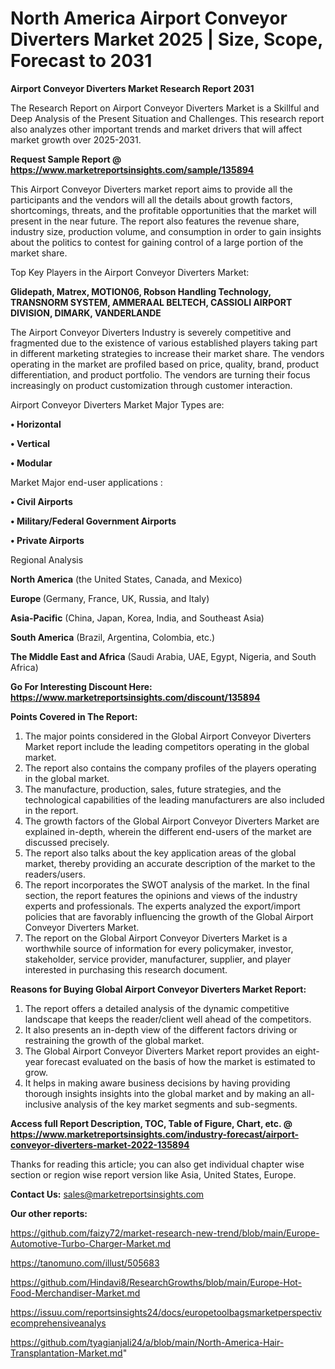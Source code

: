  # North America Airport Conveyor Diverters Market 2025 | Size, Scope, Forecast to 2031

<strong>Airport Conveyor Diverters Market Research Report 2031</strong>

The Research Report on Airport Conveyor Diverters Market is a Skillful and Deep Analysis of the Present Situation and Challenges. This research report also analyzes other important trends and market drivers that will affect market growth over 2025-2031.

<strong>Request Sample Report @ <a href=https://www.marketreportsinsights.com/sample/135894>https://www.marketreportsinsights.com/sample/135894</a></strong>

This Airport Conveyor Diverters market report aims to provide all the participants and the vendors will all the details about growth factors, shortcomings, threats, and the profitable opportunities that the market will present in the near future. The report also features the revenue share, industry size, production volume, and consumption in order to gain insights about the politics to contest for gaining control of a large portion of the market share.

Top Key Players in the Airport Conveyor Diverters Market:

<strong>Glidepath, Matrex, MOTION06, Robson Handling Technology, TRANSNORM SYSTEM, AMMERAAL BELTECH, CASSIOLI AIRPORT DIVISION, DIMARK, VANDERLANDE</strong>

The Airport Conveyor Diverters Industry is severely competitive and fragmented due to the existence of various established players taking part in different marketing strategies to increase their market share. The vendors operating in the market are profiled based on price, quality, brand, product differentiation, and product portfolio. The vendors are turning their focus increasingly on product customization through customer interaction.

Airport Conveyor Diverters Market Major Types are:

<strong>• Horizontal

• Vertical

• Modular</strong>

Market Major end-user applications :

<strong>• Civil Airports

• Military/Federal Government Airports

• Private Airports</strong>

Regional Analysis

</u><strong><b>North America</b></strong> (the United States, Canada, and Mexico)

<strong><b>Europe </b></strong>(Germany, France, UK, Russia, and Italy)

<strong><b>Asia-Pacific</b></strong> (China, Japan, Korea, India, and Southeast Asia)

<strong><b>South America</b></strong> (Brazil, Argentina, Colombia, etc.)

<strong><b>The Middle East and Africa</b></strong> (Saudi Arabia, UAE, Egypt, Nigeria, and South Africa)

<strong>Go For Interesting Discount Here: <a href=https://www.marketreportsinsights.com/discount/135894>https://www.marketreportsinsights.com/discount/135894</a></strong>

<strong>Points Covered in The Report:</strong>
<ol>
  <li>The major points considered in the Global Airport Conveyor Diverters Market report include the leading competitors operating in the global market.</li>
  <li>The report also contains the company profiles of the players operating in the global market.</li>
  <li>The manufacture, production, sales, future strategies, and the technological capabilities of the leading manufacturers are also included in the report.</li>
  <li>The growth factors of the Global Airport Conveyor Diverters Market are explained in-depth, wherein the different end-users of the market are discussed precisely.</li>
  <li>The report also talks about the key application areas of the global market, thereby providing an accurate description of the market to the readers/users.</li>
  <li>The report incorporates the SWOT analysis of the market. In the final section, the report features the opinions and views of the industry experts and professionals. The experts analyzed the export/import policies that are favorably influencing the growth of the Global Airport Conveyor Diverters Market.</li>
  <li>The report on the Global Airport Conveyor Diverters Market is a worthwhile source of information for every policymaker, investor, stakeholder, service provider, manufacturer, supplier, and player interested in purchasing this research document.</li>
</ol>
<strong>Reasons for Buying Global Airport Conveyor Diverters Market Report:</strong>

<ol>
  <li>The report offers a detailed analysis of the dynamic competitive landscape that keeps the reader/client well ahead of the competitors.</li>
  <li>It also presents an in-depth view of the different factors driving or restraining the growth of the global market.</li>
  <li>The Global Airport Conveyor Diverters Market report provides an eight-year forecast evaluated on the basis of how the market is estimated to grow.</li>
  <li>It helps in making aware business decisions by having providing thorough insights insights into the global market and by making an all-inclusive analysis of the key market segments and sub-segments.</li>
</ol>
<strong>Access full Report Description, TOC, Table of Figure, Chart, etc. @ <a href=https://www.marketreportsinsights.com/industry-forecast/airport-conveyor-diverters-market-2022-135894>https://www.marketreportsinsights.com/industry-forecast/airport-conveyor-diverters-market-2022-135894</a></strong>


Thanks for reading this article; you can also get individual chapter wise section or region wise report version like Asia, United States, Europe.

<strong>Contact Us:</strong>
sales@marketreportsinsights.com

<strong>Our other reports:</strong>

<a href=https://github.com/faizy72/market-research-new-trend/blob/main/Europe-Automotive-Turbo-Charger-Market.md>https://github.com/faizy72/market-research-new-trend/blob/main/Europe-Automotive-Turbo-Charger-Market.md</a>

<a href=https://tanomuno.com/illust/505683>https://tanomuno.com/illust/505683</a>

<a href=https://github.com/Hindavi8/ResearchGrowths/blob/main/Europe-Hot-Food-Merchandiser-Market.md>https://github.com/Hindavi8/ResearchGrowths/blob/main/Europe-Hot-Food-Merchandiser-Market.md</a>

<a href=https://issuu.com/reportsinsights24/docs/europetoolbagsmarketperspectivecomprehensiveanalys>https://issuu.com/reportsinsights24/docs/europetoolbagsmarketperspectivecomprehensiveanalys</a>

<a href=https://github.com/tyagianjali24/a/blob/main/North-America-Hair-Transplantation-Market.md>https://github.com/tyagianjali24/a/blob/main/North-America-Hair-Transplantation-Market.md</a>"
